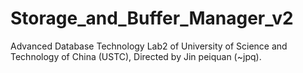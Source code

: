 Storage_and_Buffer_Manager_v2
=============================

Advanced Database Technology Lab2 of University of Science and Technology of China (USTC), Directed by Jin peiquan (~jpq).
